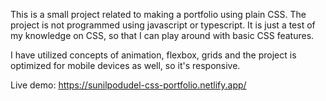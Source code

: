 This is a small project related to making a portfolio using plain CSS.
The project is not programmed using javascript or typescript. It is just a test of my knowledge
on CSS, so that I can play around with basic CSS features.

I have utilized concepts of animation, flexbox, grids and the project
is optimized for mobile devices as well, so it's responsive.

Live demo:
https://sunilpodudel-css-portfolio.netlify.app/
